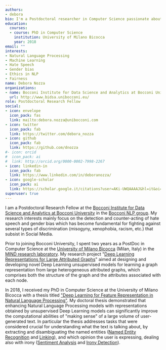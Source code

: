 ```yaml
---
authors:
- debora
bio: I'm a Postdoctoral researcher in Computer Science passionate about fairness.
education:
  courses:
  - course: PhD in Computer Science
    institution: University of Milano Bicocca
    year: 2018
email: ""
interests:
- Natural Language Processing
- Machine Learning
- Hate Speech
- Gender bias
- Ethics in NLP
- Fairness
name: Debora Nozza
organizations:
- name: Bocconi Institute for Data Science and Analytics at Bocconi University
  url: http://www.bidsa.unibocconi.eu/
role: Postdoctoral Research Fellow
social:
- icon: envelope
  icon_pack: fas
  link: mailto:debora.nozza@unibocconi.com
- icon: twitter
  icon_pack: fab
  link: https://twitter.com/debora_nozza
- icon: github
  icon_pack: fab
  link: https://github.com/dnozza
#- icon: orcid
#  icon_pack: ai
#  link: http://orcid.org/0000-0002-7998-2267
- icon: linkedin-in
  icon_pack: fab
  link: https://www.linkedin.com/in/deboranozza/
- icon: google-scholar
  icon_pack: ai
  link: https://scholar.google.it/citations?user=AKi-UWQAAAAJ&hl=it&oi=ao
superuser: true
---
```


I am a Postdoctoral Research Fellow at the [Bocconi Institute for Data Science and Analytics at Bocconi University](http://www.bidsa.unibocconi.eu/) in the [Bocconi NLP group](https://twitter.com/MilaNLProc). My research interests mainly focus on the detection and counter-acting of hate speech and gender bias which has become fundamental for fighting against several types of discrimination (misogyny, xenophobia, racism, etc.) that subsist in Social Media.

Prior to joining Bocconi University, I spent two years as a PostDoc in Computer Science at the [University of Milano Bicocca](http://www.unimib.it) (Milan, Italy) in the [MIND research laboratory](http://www.mind.disco.unimib.it). My research project "[Deep Learning Representations for Large Attributed Graphs](publication/2019_cage/)" aimed at designing and developing novel Deep Learning unsupervised models for learning a graph representation from large heterogeneous attributed graphs, which comprises both the structure of the graph and the attributes associated with each node.


In 2018, I received my PhD in Computer Science at the University of Milano Bicocca with a thesis titled ["Deep Learning for Feature Representation in Natural Language Processing"](https://boa.unimib.it/handle/10281/241185). My doctoral thesis demonstrated that enhancing Natural Language Processing models with representations obtained by unsupervised Deep Learning models can significantly improve the computational abilities of "making sense" of a large volume of user-generated text. In particular the thesis addresses tasks that were considered crucial for understanding what the text is talking about, by extracting and disambiguating the named entities ([Named Entity Recognition](publication/2018_adapting_named_entity_types) and [Linking](publication/2016_named_entity_linking_italian_tweets)), and which opinion the user is expressing, dealing also with irony ([Sentiment Analysis](publication/2016_deep_learning_sentiment_domain_adaptation/) and [Irony Detection](publication/2016_unsupervised_irony_detection)).




